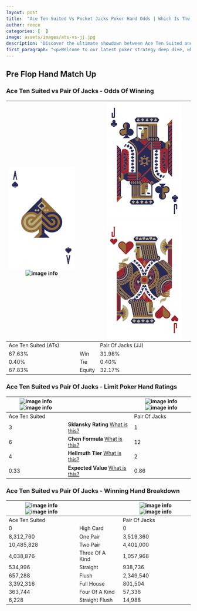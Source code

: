 ```yaml
---
layout: post
title:  "Ace Ten Suited Vs Pocket Jacks Poker Hand Odds | Which Is The Better Hand In Poker? A Complete Guide"
author: reece
categories: [  ]
image: assets/images/ats-vs-jj.jpg
description: "Discover the ultimate showdown between Ace Ten Suited and Pair Of Jacks in poker! Uncover the odds, strategies, and scenarios where one hand triumphs over the other. Get ready to up your poker game with this thrilling analysis."
first_paragraph: "<p>Welcome to our latest poker strategy deep dive, where we're pitting two distinct hands against each other in a high-stakes showdown: Ace Ten Suited vs Pair Of Jacks.</p><p>In the dynamic world of poker, every decision counts, and knowing which hand holds the upper hand is key to your success at the table.</p><p>In this article, we'll dissect these two hands, explore the scenarios where one dominates the other, and equip you with the knowledge to make strategic choices that can tip the odds in your favor.</p><p>Get ready to unravel the intriguing dynamics of these poker hands and elevate your game to new heights.</p>"
---
```




[comment]: # (sp0)

## Pre Flop Hand Match Up

<div class="table hand-ratings" markdown="1"> 



### Ace Ten Suited vs Pair Of Jacks - Odds Of Winning


    
| ![image info](assets/images/hand1/a.png) ![image info](assets/images/hand1/ts.png) |  | ![image info](assets/images/hand2/j.png) ![image info](assets/images/hand2/jo.png) |
| -------- | -------- | -------- |
| Ace Ten Suited (ATs) |  | Pair Of Jacks (JJ) |
| 67.63% | Win | 31.98% |
| 0.40% | Tie | 0.40% |
| 67.83% | Equity | 32.17% |




[comment]: # (sp1)



### Ace Ten Suited vs Pair Of Jacks - Limit Poker Hand Ratings


    
| ![image info](https://www.riverpairs.com/assets/images/hand1/a.png) ![image info](https://www.riverpairs.com/assets/images/hand1/ts.png) |  | ![image info](https://www.riverpairs.com/assets/images/hand2/j.png) ![image info](https://www.riverpairs.com/assets/images/hand2/jo.png) |
| -------- | -------- | -------- |
| Ace Ten Suited |  | Pair Of Jacks |
| 3 | **Sklansky Rating** [What is this?](/sklansky-rating-explained) | 1 |
| 6 | **Chen Formula** [What is this?](/chen-formula-explained) | 12 |
| 4 | **Hellmuth Tier** [What is this?](/Hellmuth-tier-explained) | 2 |
| 0.33 | **Expected Value** [What is this?](/expected-value-explained) | 0.86 |




[comment]: # (sp2)



### Ace Ten Suited vs Pair Of Jacks - Winning Hand Breakdown


    
| ![image info](https://www.riverpairs.com/assets/images/hand1/a.png) ![image info](https://www.riverpairs.com/assets/images/hand1/ts.png) |  | ![image info](https://www.riverpairs.com/assets/images/hand2/j.png) ![image info](https://www.riverpairs.com/assets/images/hand2/jo.png) |
| -------- | -------- | -------- |
| Ace Ten Suited |  | Pair Of Jacks |
| 0 | High Card | 0 |
| 8,312,760 | One Pair | 3,519,360 |
| 10,485,828 | Two Pair | 4,401,000 |
| 4,038,876 | Three Of A Kind | 1,057,968 |
| 534,996 | Straight | 938,736 |
| 657,288 | Flush | 2,349,540 |
| 3,392,316 | Full House | 801,504 |
| 363,744 | Four Of A Kind | 57,336 |
| 6,228 | Straight Flush | 14,988 |




[comment]: # (sp3)



</div>

[comment]: # (sp4)



[comment]: # (sp5)


